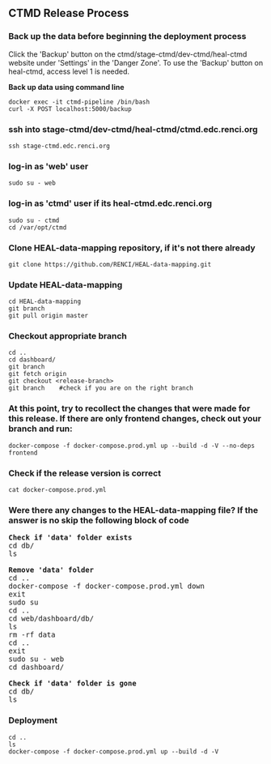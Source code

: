 ## CTMD Release Process

### Back up the data before beginning the deployment process
Click the 'Backup' button on the ctmd/stage-ctmd/dev-ctmd/heal-ctmd website under 'Settings' in the 'Danger Zone'. To use the 'Backup' button on heal-ctmd, access level 1 is needed.

<b>Back up data using command line</b>
```
docker exec -it ctmd-pipeline /bin/bash
curl -X POST localhost:5000/backup
```

### ssh into stage-ctmd/dev-ctmd/heal-ctmd/ctmd.edc.renci.org
```
ssh stage-ctmd.edc.renci.org
```
### log-in as 'web' user
```
sudo su - web
```
### log-in as 'ctmd' user if its heal-ctmd.edc.renci.org
```
sudo su - ctmd
cd /var/opt/ctmd
```
### Clone HEAL-data-mapping repository, if it's not there already
```
git clone https://github.com/RENCI/HEAL-data-mapping.git
```
### Update HEAL-data-mapping
```
cd HEAL-data-mapping
git branch
git pull origin master
```
### Checkout appropriate branch
```
cd ..
cd dashboard/
git branch
git fetch origin
git checkout <release-branch>
git branch    #check if you are on the right branch
```
### At this point, try to recollect the changes that were made for this release. If there are only frontend changes, check out your branch and run:
```
docker-compose -f docker-compose.prod.yml up --build -d -V --no-deps frontend
```
### Check if the release version is correct
```
cat docker-compose.prod.yml
```
### Were there any changes to the HEAL-data-mapping file? If the answer is no skip the following block of code
<pre>
<b>Check if 'data' folder exists</b>
cd db/
ls

<b>Remove 'data' folder</b>
cd ..
docker-compose -f docker-compose.prod.yml down
exit
sudo su
cd ..
cd web/dashboard/db/
ls
rm -rf data
cd ..
exit
sudo su - web
cd dashboard/

<b>Check if 'data' folder is gone</b>
cd db/
ls
</pre>
### Deployment
```
cd ..
ls
docker-compose -f docker-compose.prod.yml up --build -d -V
```
